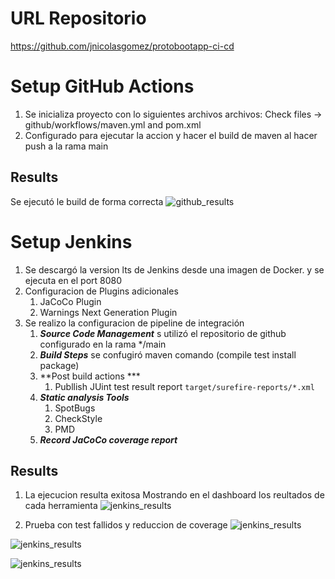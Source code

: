 # URL Repositorio
https://github.com/jnicolasgomez/protobootapp-ci-cd
# Setup GitHub Actions
1. Se inicializa proyecto con lo siguientes archivos archivos: Check files -> github/workflows/maven.yml and pom.xml
3.  Configurado para ejecutar la accion y hacer el build de maven al hacer push a la rama main
## Results
Se ejecutó le build de forma correcta
![github_results](https://github.com/jnicolasgomez/protobootapp-ci-cd/images/github_results.png)
# Setup Jenkins
1. Se descargó la version lts de Jenkins desde una imagen de Docker. y se ejecuta en el port 8080
2. Configuracion de Plugins adicionales
    1. JaCoCo Plugin
    2. Warnings Next Generation Plugin
3.  Se realizo la configuracion de pipeline de integración
    1. ***Source Code Management*** s utilizó el repositorio de github configurado en la rama  */main
    2. ***Build Steps*** se confugiró maven comando (compile test install package)
    3. **Post build actions ***
        1. Publlish JUint test result report
           ```target/surefire-reports/*.xml```
    4. ***Static analysis Tools***
        1. SpotBugs
        2. CheckStyle
        3. PMD
    5. ***Record JaCoCo coverage report***

## Results
1. La ejecucion resulta exitosa Mostrando en el dashboard los reultados de cada herramienta
   ![jenkins_results](https://github.com/jnicolasgomez/protobootapp-ci-cd/images/jenkins_results_2.png)

2. Prueba con test fallidos y reduccion de coverage
   ![jenkins_results](https://github.com/jnicolasgomez/protobootapp-ci-cd/images/jenkins_results_3.png)

![jenkins_results](https://github.com/jnicolasgomez/protobootapp-ci-cd/images/jenkins_results_4.png)

![jenkins_results](https://github.com/jnicolasgomez/protobootapp-ci-cd/images/jenkins_results_5.png)